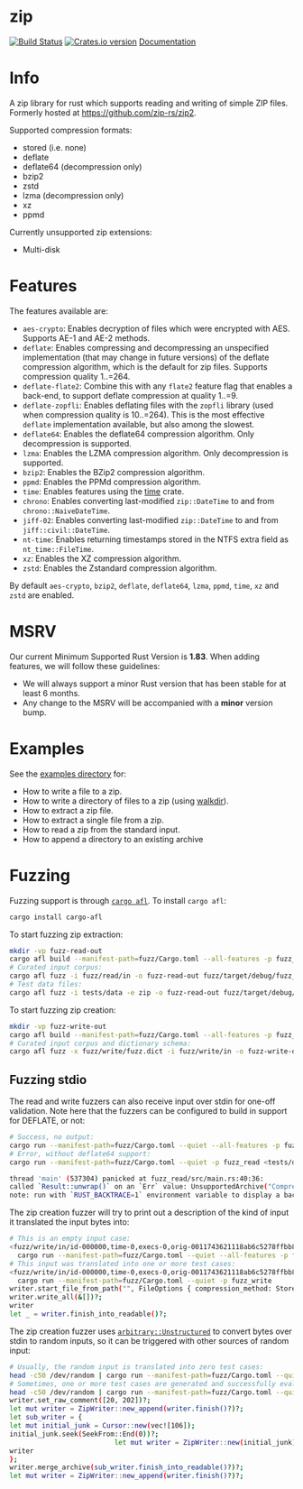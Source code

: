 zip
===

[![Build Status](https://github.com/zip-rs/zip2/actions/workflows/ci.yaml/badge.svg)](https://github.com/zip-rs/zip2/actions?query=branch%3Amaster+workflow%3ACI)
[![Crates.io version](https://img.shields.io/crates/v/zip.svg)](https://crates.io/crates/zip)
[Documentation](https://docs.rs/zip/latest/zip/)

# Info

A zip library for rust which supports reading and writing of simple ZIP files. Formerly hosted at
https://github.com/zip-rs/zip2.

Supported compression formats:

* stored (i.e. none)
* deflate
* deflate64 (decompression only)
* bzip2
* zstd
* lzma (decompression only)
* xz
* ppmd

Currently unsupported zip extensions:

* Multi-disk

# Features

The features available are:

* `aes-crypto`: Enables decryption of files which were encrypted with AES. Supports AE-1 and AE-2 methods.
* `deflate`: Enables compressing and decompressing an unspecified implementation (that may change in future versions) of
  the deflate compression algorithm, which is the default for zip files. Supports compression quality 1..=264.
* `deflate-flate2`: Combine this with any `flate2` feature flag that enables a back-end, to support deflate compression
  at quality 1..=9.
* `deflate-zopfli`: Enables deflating files with the `zopfli` library (used when compression quality is 10..=264). This
  is the most effective `deflate` implementation available, but also among the slowest.
* `deflate64`: Enables the deflate64 compression algorithm. Only decompression is supported.
* `lzma`: Enables the LZMA compression algorithm. Only decompression is supported.
* `bzip2`: Enables the BZip2 compression algorithm.
* `ppmd`: Enables the PPMd compression algorithm.
* `time`: Enables features using the [time](https://github.com/rust-lang-deprecated/time) crate.
* `chrono`: Enables converting last-modified `zip::DateTime` to and from `chrono::NaiveDateTime`.
* `jiff-02`: Enables converting last-modified `zip::DateTime` to and from `jiff::civil::DateTime`.
* `nt-time`: Enables returning timestamps stored in the NTFS extra field as `nt_time::FileTime`.
* `xz`: Enables the XZ compression algorithm.
* `zstd`: Enables the Zstandard compression algorithm.

By default `aes-crypto`, `bzip2`, `deflate`, `deflate64`, `lzma`, `ppmd`, `time`, `xz` and `zstd` are enabled.

# MSRV

Our current Minimum Supported Rust Version is **1.83**. When adding features,
we will follow these guidelines:

- We will always support a minor Rust version that has been stable for at least 6 months.
- Any change to the MSRV will be accompanied with a **minor** version bump.

# Examples

See the [examples directory](examples) for:

* How to write a file to a zip.
* How to write a directory of files to a zip (using [walkdir](https://github.com/BurntSushi/walkdir)).
* How to extract a zip file.
* How to extract a single file from a zip.
* How to read a zip from the standard input.
* How to append a directory to an existing archive

# Fuzzing

Fuzzing support is through [`cargo afl`](https://rust-fuzz.github.io/book/afl/tutorial.html). To install `cargo afl`:

```bash
cargo install cargo-afl
```

To start fuzzing zip extraction:

```bash
mkdir -vp fuzz-read-out
cargo afl build --manifest-path=fuzz/Cargo.toml --all-features -p fuzz_read
# Curated input corpus:
cargo afl fuzz -i fuzz/read/in -o fuzz-read-out fuzz/target/debug/fuzz_read
# Test data files:
cargo afl fuzz -i tests/data -e zip -o fuzz-read-out fuzz/target/debug/fuzz_read
```

To start fuzzing zip creation:

```bash
mkdir -vp fuzz-write-out
cargo afl build --manifest-path=fuzz/Cargo.toml --all-features -p fuzz_write
# Curated input corpus and dictionary schema:
cargo afl fuzz -x fuzz/write/fuzz.dict -i fuzz/write/in -o fuzz-write-out fuzz/target/debug/fuzz_write
```

## Fuzzing stdio

The read and write fuzzers can also receive input over stdin for one-off validation. Note here that the fuzzers can be configured to build in support for DEFLATE, or not:
```bash
# Success, no output:
cargo run --manifest-path=fuzz/Cargo.toml --quiet --all-features -p fuzz_read <tests/data/deflate64.zip
# Error, without deflate64 support:
cargo run --manifest-path=fuzz/Cargo.toml --quiet -p fuzz_read <tests/data/deflate64.zip

thread 'main' (537304) panicked at fuzz_read/src/main.rs:40:36:
called `Result::unwrap()` on an `Err` value: UnsupportedArchive("Compression method not supported")
note: run with `RUST_BACKTRACE=1` environment variable to display a backtrace
```

The zip creation fuzzer will try to print out a description of the kind of input it translated the input bytes into:
```bash
# This is an empty input case:
<fuzz/write/in/id-000000,time-0,execs-0,orig-0011743621118ab6c5278ffbb8fd14bddd8369ee.min \
  cargo run --manifest-path=fuzz/Cargo.toml --quiet --all-features -p fuzz_write
# This input was translated into one or more test cases:
<fuzz/write/in/id-000000,time-0,execs-0,orig-0011743621118ab6c5278ffbb8fd14bddd8369ee.min \
  cargo run --manifest-path=fuzz/Cargo.toml --quiet -p fuzz_write
writer.start_file_from_path("", FileOptions { compression_method: Stored, compression_level: None, last_modified_time: DateTime::from_date_and_time(2048, 1, 1, 0, 0, 0)?, permissions: None, large_file: false, encrypt_with: None, extended_options: ExtendedFileOptions {extra_data: vec![].into(), central_extra_data: vec![].into()}, alignment: 0 })?;
writer.write_all(&[])?;
writer
let _ = writer.finish_into_readable()?;
```

The zip creation fuzzer uses [`arbitrary::Unstructured`](https://docs.rs/arbitrary/latest/arbitrary/struct.Unstructured.html) to convert bytes over stdin to random inputs, so it can be triggered with other sources of random input:
```bash
# Usually, the random input is translated into zero test cases:
head -c50 /dev/random | cargo run --manifest-path=fuzz/Cargo.toml --quiet --all-features -p fuzz_write
# Sometimes, one or more test cases are generated and successfully evaluated:
head -c50 /dev/random | cargo run --manifest-path=fuzz/Cargo.toml --quiet --all-features -p fuzz_write
writer.set_raw_comment([20, 202])?;
let mut writer = ZipWriter::new_append(writer.finish()?)?;
let sub_writer = {
let mut initial_junk = Cursor::new(vec![106]);
initial_junk.seek(SeekFrom::End(0))?;
                          let mut writer = ZipWriter::new(initial_junk);
writer
};
writer.merge_archive(sub_writer.finish_into_readable()?)?;
let mut writer = ZipWriter::new_append(writer.finish()?)?;
```
